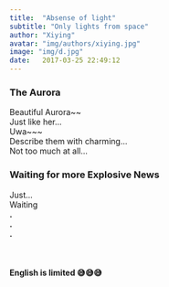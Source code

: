 ```yaml
---
title:  "Absense of light"
subtitle: "Only lights from space"
author: "Xiying"
avatar: "img/authors/xiying.jpg"
image: "img/d.jpg"
date:   2017-03-25 22:49:12
---
```


### The Aurora
Beautiful Aurora~~  
Just like her...  	
Uwa~~~  
Describe them with charming...   
Not too much at all...  

### Waiting for more Explosive News
Just...   
Waiting  
__.__  
__.__    
__.__  
<br />  
<br />
__English is limited 😅😅😅__